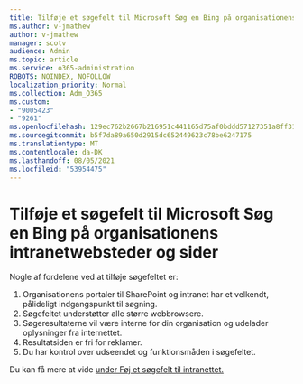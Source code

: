 ```yaml
---
title: Tilføje et søgefelt til Microsoft Søg en Bing på organisationens intranetwebsteder og sider
ms.author: v-jmathew
author: v-jmathew
manager: scotv
audience: Admin
ms.topic: article
ms.service: o365-administration
ROBOTS: NOINDEX, NOFOLLOW
localization_priority: Normal
ms.collection: Adm_O365
ms.custom:
- "9005423"
- "9261"
ms.openlocfilehash: 129ec762b2667b216951c441165d75af0bddd57127351a8ff31fc2793e4479d8
ms.sourcegitcommit: b5f7da89a650d2915dc652449623c78be6247175
ms.translationtype: MT
ms.contentlocale: da-DK
ms.lasthandoff: 08/05/2021
ms.locfileid: "53954475"
---
```

# <a name="add-a-search-box-for-microsoft-search-in-bing-to-your-organizations-intranet-sites-and-pages"></a>Tilføje et søgefelt til Microsoft Søg en Bing på organisationens intranetwebsteder og sider

Nogle af fordelene ved at tilføje søgefeltet er:

1. Organisationens portaler til SharePoint og intranet har et velkendt, pålideligt indgangspunkt til søgning.
2. Søgefeltet understøtter alle større webbrowsere.
3. Søgeresultaterne vil være interne for din organisation og udelader oplysninger fra internettet.
4. Resultatsiden er fri for reklamer.
5. Du har kontrol over udseendet og funktionsmåden i søgefeltet.

Du kan få mere at vide [under Føj et søgefelt til intranettet.](https://go.microsoft.com/fwlink/?linkid=2151387)
